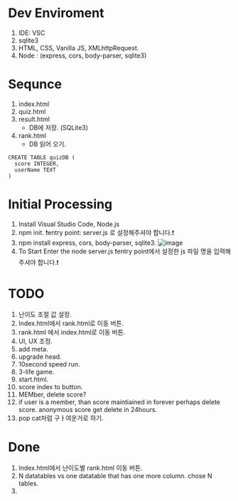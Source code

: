 # Dev Enviroment
1. IDE: VSC
2. sqlite3
3. HTML, CSS, Vanilla JS, XMLhttpRequest.
4. Node : (express, cors, body-parser, sqlite3)

# Sequnce 
1. index.html
2. quiz.html
3. result.html
    - DB에 저장. (SQLite3)
4. rank.html
    - DB 읽어 오기.


```
CREATE TABLE quizDB (
  score INTEGER,
  userName TEXT
)
```

# Initial Processing
1. Install Visual Studio Code, Node.js
2. npm init. ❗entry point: server.js 로 설정해주셔야 합니다.❗
3. npm install express, cors, body-parser, sqlite3.
![image](https://github.com/asnowfield/FEBE/assets/86102527/570629a3-dfde-48a3-ae96-29fdf0fc2ac1)
4. To Start Enter the node server.js ❗entry point에서 설정한 js 파일 명을 입력해 주셔야 합니다.❗


# TODO
1. 난이도 조절 값 설정.
2. Index.html에서 rank.html로 이동 버튼.
3. rank.html 에서 index.html로 이동 버튼.
4. UI, UX 조정.
5. add meta.
6. upgrade head.
7. 10second speed run.
8. 3-life game.
9. start.html.
10. score index to button.
11. MEMber, delete score? 
12. if user is a member, than score maintiained in forever perhaps delete score. anonymous score get delete in 24hours.
13. pop cat처럼 구ㅏ여운거로 하기.

# Done 
1. Index.html에서 난이도별 rank.html 이동 버튼.
2. N datatables vs one datatable that has one more column. chose N tables.
3. 
